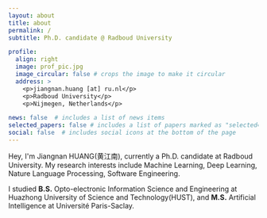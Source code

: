 ```yaml
---
layout: about
title: about
permalink: /
subtitle: Ph.D. candidate @ Radboud University

profile:
  align: right
  image: prof_pic.jpg
  image_circular: false # crops the image to make it circular
  address: >
    <p>jiangnan.huang [at] ru.nl</p>
    <p>Radboud University</p>
    <p>Nijmegen, Netherlands</p>

news: false  # includes a list of news items
selected_papers: false # includes a list of papers marked as "selected={true}"
social: false  # includes social icons at the bottom of the page
---
```


Hey, I'm Jiangnan HUANG(黄江南), currently a Ph.D. candidate at Radboud University. My research interests include Machine Learning, Deep Learning, Nature Language Processing, Software Engineering.

I studied **B.S.** Opto-electronic Information Science and Engineering at Huazhong University of Science and Technology(HUST), and **M.S.** Artificial Intelligence at Université Paris-Saclay.
